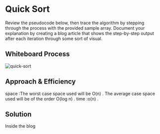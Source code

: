 # Quick Sort
Review the pseudocode below, then trace the algorithm by stepping through the process with the provided sample array. Document your explanation by creating a blog article that shows the step-by-step output after each iteration through some sort of visual.

## Whiteboard Process
![quick-sort](https://user-images.githubusercontent.com/61474974/173194517-501db7f8-5da9-46ef-9cee-a409032d36dd.jpg)


## Approach & Efficiency
space :The worst case space used will be O(n) . The average case space used will be of the order O(log n) . time :o(n) .

## Solution
Inside the blog
